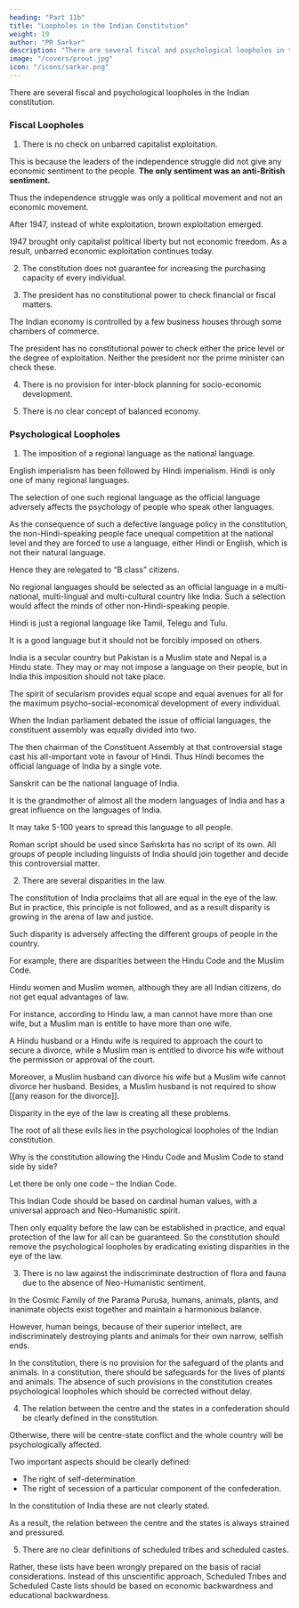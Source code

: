 ```yaml
---
heading: "Part 11b"
title: "Loopholes in the Indian Constitution"
weight: 19
author: "PR Sarkar"
description: "There are several fiscal and psychological loopholes in the Indian constitution."
image: "/covers/prout.jpg"
icon: "/icons/sarkar.png"
---
```




There are several fiscal and psychological loopholes in the Indian constitution. 


### Fiscal Loopholes

1. There is no check on unbarred capitalist exploitation. 

This is because the leaders of the independence struggle did not give any economic sentiment to the people. **The only sentiment was an anti-British sentiment.** 

Thus the independence struggle was only a political movement and not an economic movement.

After 1947, instead of white exploitation, brown exploitation emerged.

1947 brought only capitalist political liberty but not economic freedom. As a result, unbarred economic exploitation continues today.


2. The constitution does not guarantee for increasing the purchasing capacity of every individual. 


3. The president has no constitutional power to check financial or fiscal matters. 

The Indian economy is controlled by a few business houses through some chambers of commerce.

The president has no constitutional power to check either the price level or the degree of exploitation. Neither the president nor the prime minister can check these.


4. There is no provision for inter-block planning for socio-economic development. 

5. There is no clear concept of balanced economy.


### Psychological Loopholes

1. The imposition of a regional language as the national language.

English imperialism has been followed by Hindi imperialism. Hindi is only one of many regional languages. 

The selection of one such regional language as the official language adversely affects the psychology of people who speak other languages. 

As the consequence of such a defective language policy in the constitution, the non-Hindi-speaking people face unequal competition at the national level and they are forced to use a language, either Hindi or English, which is not their natural language. 

Hence they are relegated to “B class” citizens. 

No regional languages should be selected as an official language in a multi-national, multi-lingual and multi-cultural country like India. Such a selection would affect the minds of other non-Hindi-speaking people. 

Hindi is just a regional language like Tamil, Telegu and Tulu. 

It is a good language but it should not be forcibly imposed on others.

India is a secular country but Pakistan is a Muslim state and Nepal is a Hindu state. They may or may not impose a language on their people, but in India this imposition should not take place. 

The spirit of secularism provides equal scope and equal avenues for all for the maximum psycho-social-economical development of every individual.

When the Indian parliament debated the issue of official languages, the constituent assembly was equally divided into two. 

The then chairman of the Constituent Assembly at that controversial stage cast his all-important vote in favour of Hindi. Thus Hindi becomes the official language of India by a single vote.

Sanskrit can be the national language of India. 

It is the grandmother of almost all the modern languages of India and has a great influence on the languages of India. 

It may take 5-100 years to spread this language to all people. 

Roman script should be used since Saḿskrta has no script of its own. All groups of people including linguists of India should join together and decide this controversial matter.


2. There are several disparities in the law. 

The constitution of India proclaims that all are equal in the eye of the law. But in practice, this principle is not followed, and as a result disparity is growing in the arena of law and justice. 

Such disparity is adversely affecting the different groups of people in the country. 

For example, there are disparities between the Hindu Code and the Muslim Code. 

Hindu women and Muslim women, although they are all Indian citizens, do not get equal advantages of law. 

For instance, according to Hindu law, a man cannot have more than one wife, but a Muslim man is entitle to have more than one wife. 

A Hindu husband or a Hindu wife is required to approach the court to secure a divorce, while a Muslim man is entitled to divorce his wife without the permission or approval of the court. 

Moreover, a Muslim husband can divorce his wife but a Muslim wife cannot divorce her husband. Besides, a Muslim husband is not required to show [[any reason for the divorce]].

Disparity in the eye of the law is creating all these problems. 

The root of all these evils lies in the psychological loopholes of the Indian constitution. 

Why is the constitution allowing the Hindu Code and Muslim Code to stand side by side? 

Let there be only one code – the Indian Code. 

This Indian Code should be based on cardinal human values, with a universal approach and Neo-Humanistic spirit.

Then only equality before the law can be established in practice, and equal protection of the law for all can be guaranteed. So the constitution should remove the psychological loopholes by eradicating existing disparities in the eye of the law.


3. There is no law against the indiscriminate destruction of flora and fauna due to the absence of Neo-Humanistic sentiment. 

In the Cosmic Family of the Parama Puruśa, humans, animals, plants, and inanimate objects exist together and maintain a harmonious balance. 

However, human beings, because of their superior intellect, are indiscriminately destroying plants and animals for their own narrow, selfish ends.

In the constitution, there is no provision for the safeguard of the plants and animals. In a constitution, there should be safeguards for the lives of plants and animals. The absence of such provisions in the constitution creates psychological loopholes which should be corrected without delay.


4. The relation between the centre and the states in a confederation should be clearly defined in the constitution. 

Otherwise, there will be centre-state conflict and the whole country will be psychologically affected. 

Two important aspects should be clearly defined:

- The right of self-determination
- The right of secession of a particular component of the confederation. 

In the constitution of India these are not clearly stated. 

As a result, the relation between the centre and the states is always strained and pressured.


5. There are no clear definitions of scheduled tribes and scheduled castes. 

Rather, these lists have been wrongly prepared on the basis of racial considerations. Instead of this unscientific approach, Scheduled Tribes and Scheduled Caste lists should be based on economic backwardness and educational backwardness.

